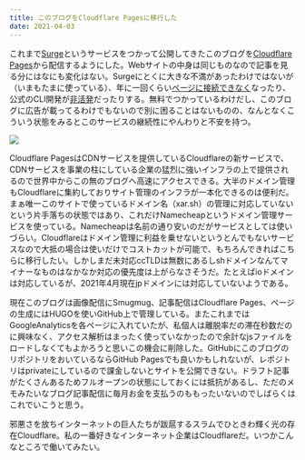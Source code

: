 ```yaml
---
title: このブログをCloudflare Pagesに移行した
date: 2021-04-03
---
```


これまで[Surge](https://surge.sh/)というサービスをつかって公開してきたこのブログを[Cloudflare Pages](https://pages.cloudflare.com/)から配信するようにした。Webサイトの中身は同じものなので記事を見る分にはなにも変化はない。Surgeにとくに大きな不満があったわけではないが（いまもたまに使っている）、年に一回くらい[ページに接続できなく](https://github.com/sintaxi/surge/issues/436)なったり、公式のCLI開発が[非活発](https://github.com/sintaxi/surge/issues)だったりする。無料でつかっているわけだし、このブログに広告が載ってるわけでもないので別に困ることはないものの、なんとなくこういう状態をみるとこのサービスの継続性にやんわりと不安を持つ。

![](https://img.xar.sh/i-6wc5XXs-X2.png)

Cloudflare PagesはCDNサービスを提供しているCloudflareの新サービスで、CDNサービスを事業の柱にしている企業の猛烈に強いインフラの上で提供されるので世界中からこの無のブログへ高速にアクセスできる。大半のドメイン管理もCloudflareに集約しておりサイト管理のインフラが一本化できるのは便利だ。まぁ唯一このサイトで使っているドメイン名（xar.sh）の管理に対応していないという片手落ちの状態ではあり、これだけNamecheapというドメイン管理サービスを使っている。Namecheapは名前の通り安いのだがサービスとしては使いづらい。Cloudflareはドメイン管理に利益を乗せないというとんでもないサービスなので大抵の場合は使いだけでコストカットが可能で、もちろんできればこちらに移行したい。しかしまだ未対応ccTLDは無数にあるしshドメインなんてマイナーなものはなかなか対応の優先度は上がらなさそうだ。たとえばioドメインは対応しているが、2021年4月現在jpドメインには対応していないようである。

現在このブログは画像配信にSmugmug、記事配信はCloudflare Pages、ページの生成にはHUGOを使いGitHub上で管理している。またこれまではGoogleAnalyticsを各ページに入れていたが、私個人は離脱率だの滞在秒数だのに興味なく、アクセス解析はまったく使っていなかったので余計なjsファイルをロードしなくてもよかろうと思いこの機会に削除した。GitHubにこのブログのリポジトリをおいているならGitHub Pagesでも良いかもしれないが、レポジトリはprivateにしているので課金しないとサイトを公開できない。ドラフト記事がたくさんあるためフルオープンの状態にしておくには抵抗があるし、ただのメモみたいなブログ記事配信に毎月お金を支払うのももったいないのでしばらくはこれでいこうと思う。

邪悪さを放ちインターネットの巨人たちが跋扈するスラムでひときわ輝く光の存在Cloudflare。私の一番好きなインターネット企業はCloudflareだ。いつかこんなところで働いてみたい。
